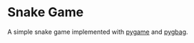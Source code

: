 # Snake Game

A simple snake game implemented with [pygame](https://www.pygame.org/) and [pygbag](https://github.com/pygame-web/pygbag).
